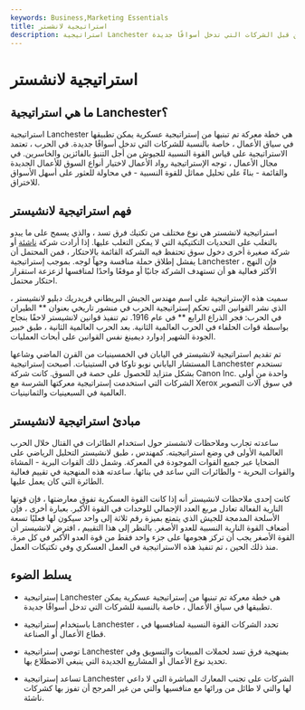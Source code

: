 ```yaml
---
keywords: Business,Marketing Essentials
title: استراتيجية لانشستر
description: استراتيجية Lanchester هي مفهوم معركة مأخوذ من الإستراتيجية العسكرية التي يمكن أيضًا تطبيقها من قبل الشركات التي تدخل أسواقًا جديدة.
---
```


# استراتيجية لانشستر
## ما هي استراتيجية Lanchester؟

استراتيجية Lanchester هي خطة معركة تم تبنيها من إستراتيجية عسكرية يمكن تطبيقها في سياق الأعمال ، خاصة بالنسبة للشركات التي تدخل أسواقًا جديدة. في الحرب ، تعتمد الاستراتيجية على قياس القوة النسبية للجيوش من أجل التنبؤ بالفائزين والخاسرين. في مجال الأعمال ، توجه الإستراتيجية رواد الأعمال لاختيار أنواع السوق للأعمال الجديدة والقائمة - بناءً على تحليل مماثل للقوة النسبية - في محاولة للعثور على أسهل الأسواق للاختراق.

## فهم استراتيجية لانشيستر

استراتيجية لانشستر هي نوع مختلف من تكتيك فرق تسد ، والذي يسمح على ما يبدو بالتغلب على التحديات التكتيكية التي لا يمكن التغلب عليها. إذا أرادت شركة [ناشئة](/startup) أو شركة صغيرة أخرى دخول سوق تحتفظ فيه الشركة القائمة بالاحتكار ، فمن المحتمل أن يفشل إطلاق حملة منافسة وجهاً لوجه. بموجب إستراتيجية Lanchester ، فإن النهج الأكثر فعالية هو أن تستهدف الشركة جانبًا أو موقعًا واحدًا لمنافسها لزعزعة استقرار احتكار محتمل.

سميت هذه الإستراتيجية على اسم مهندس الجيش البريطاني فريدريك دبليو لانشيستر ، الذي نشر القوانين التي تحكم إستراتيجية الحرب في منشور تاريخي بعنوان ** الطيران في الحرب: فجر الذراع الرابع ** في عام 1916. تم تنفيذ قوانين لانشيستر لاحقًا بنجاح بواسطة قوات الحلفاء في الحرب العالمية الثانية. بعد الحرب العالمية الثانية ، طبق خبير الجودة الشهير إدوارد ديمينغ نفس القوانين على أبحاث العمليات.

تم تقديم استراتيجية لانشيستر في اليابان في الخمسينيات من القرن الماضي وشاعها المستشار الياباني نوبو تاوكا في الستينيات. أصبحت إستراتيجية Lanchester تستخدم بشكل متزايد للحصول على حصة في السوق. كانت شركة Canon Inc. واحدة من أولى الشركات التي استخدمت إستراتيجية معركتها الشرسة مع Xerox في سوق آلات التصوير العالمية في السبعينيات والثمانينيات.

## مبادئ استراتيجية لانشيستر

ساعدته تجارب وملاحظات لانشستر حول استخدام الطائرات في القتال خلال الحرب العالمية الأولى في وضع استراتيجيته. كمهندس ، طبق لانشيستر التحليل الرياضي على الضحايا عبر جميع القوات الموجودة في المعركة. وشمل ذلك القوات البرية - المشاة والقوات البحرية - والطائرات التي ساعد في بنائها. ساعدته هذه المنهجية في تقييم فعالية الطائرة التي كان يعمل عليها.

كانت إحدى ملاحظات لانشيستر أنه إذا كانت القوة العسكرية تفوق معارضتها ، فإن قوتها النارية الفعالة تعادل مربع العدد الإجمالي للوحدات في القوة الأكبر. بعبارة أخرى ، فإن الأسلحة المدمجة للجيش الذي يتمتع بميزة رقم ثلاثة إلى واحد سيكون لها فعليًا تسعة أضعاف القوة النارية النسبية للعدو الأصغر. بالنظر إلى هذا التقييم ، افترض لانشيستر أن القوة الأصغر يجب أن تركز هجومها على جزء واحد فقط من قوة العدو الأكبر في كل مرة. منذ ذلك الحين ، تم تنفيذ هذه الاستراتيجية في العمل العسكري وفي تكتيكات العمل.

## يسلط الضوء

- إستراتيجية Lanchester هي خطة معركة تم تبنيها من إستراتيجية عسكرية يمكن تطبيقها في سياق الأعمال ، خاصة بالنسبة للشركات التي تدخل أسواقًا جديدة.

- باستخدام إستراتيجية Lanchester ، تحدد الشركات القوة النسبية لمنافسيها في قطاع الأعمال أو الصناعة.

- توصي إستراتيجية Lanchester بمنهجية فرق تسد لحملات المبيعات والتسويق وفي تحديد نوع الأعمال أو المشاريع الجديدة التي ينبغي الاضطلاع بها.

- تساعد إستراتيجية Lanchester الشركات على تجنب المعارك المباشرة التي لا داعي لها والتي لا طائل من ورائها مع منافسيها والتي من غير المرجح أن تفوز بها كشركات ناشئة.


